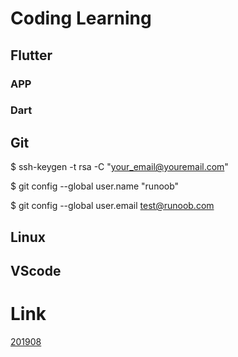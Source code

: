 # Coding Learning
## Flutter
###  APP
###  Dart
## Git
$ ssh-keygen -t rsa -C "your_email@youremail.com"

$ git config --global user.name "runoob" 

$ git config --global user.email test@runoob.com
## Linux

## VScode
# Link
[201908](https://github.com/coingoblog/blog/blob/master/201908.md)

